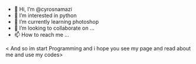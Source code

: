 - 👋 Hi, I’m @cyrosnamazi
- 👀 I’m interested in python
- 🌱 I’m currently learning photoshop
- 💞️ I’m looking to collaborate on ...
- 📫 How to reach me ...

< And so im start Programming and i hope you see my page and read about me and use my codes>

